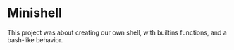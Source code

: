 # Minishell

This project was about creating our own shell, with builtins functions, and a bash-like behavior.
